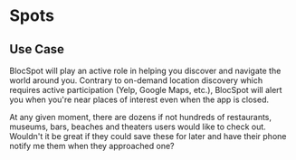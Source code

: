# Spots

## Use Case

BlocSpot will play an active role in helping you discover and navigate the world around you. Contrary to on-demand location discovery which requires active participation (Yelp, Google Maps, etc.), BlocSpot will alert you when you're near places of interest even when the app is closed.

At any given moment, there are dozens if not hundreds of restaurants, museums, bars, beaches and theaters users would like to check out. Wouldn't it be great if they could save these for later and have their phone notify me them when they approached one?